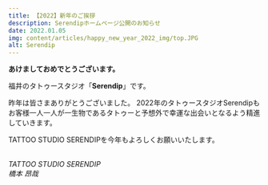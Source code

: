 ```yaml
---
title: 【2022】新年のご挨拶
description: Serendipホームページ公開のお知らせ
date: 2022.01.05
img: content/articles/happy_new_year_2022_img/top.JPG
alt: Serendip
---
```


**あけましておめでとうございます。**

福井のタトゥースタジオ「**Serendip**」です。

昨年は皆さまありがとうございました。
2022年のタトゥースタジオSerendipも
お客様一人一人が一生物であるタトゥーと予想外で幸運な出会いとなるよう精進していきます。

TATTOO STUDIO SERENDIPを今年もよろしくお願いいたします。
<br>
<br>

*TATTOO STUDIO SERENDIP*<br>
*橋本 昂哉*
